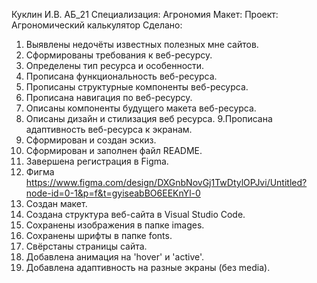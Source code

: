 Куклин И.В. 
АБ_21 
Специализация: Агрономия
Макет:
Проект: Агрономический калькулятор
Сделано:
1. Выявлены недочёты известных полезных мне сайтов.
2. Сформированы требования к веб-ресурсу.
3. Определены тип ресурса и особенности.
4. Прописана функциональность веб-ресурса.
5. Прописаны структурные компоненты веб-ресурса.
6. Прописана навигация по веб-ресурсу.
7. Описаны компоненты будущего макета веб-ресурса.
8. Описаны дизайн и стилизация веб ресурса.
9.Прописана адаптивность веб-ресурса к экранам.
10. Сформирован и создан эскиз.
11. Сформирован и заполнен файл README.
12. Завершена регистрация в Figma.
13. Фигма https://www.figma.com/design/DXGnbNovGj1TwDtylOPJvi/Untitled?node-id=0-1&p=f&t=gyiseabBO6EEKnYl-0
14. Создан макет.
15. Создана структура веб-сайта в Visual Studio Code.
16. Сохранены изображения в папке images.
17. Сохранены шрифты в папке fonts.
18. Свёрстаны страницы сайта.
19. Добавлена анимация на 'hover' и 'active'.
20. Добавлена адаптивность на разные экраны (без media).
